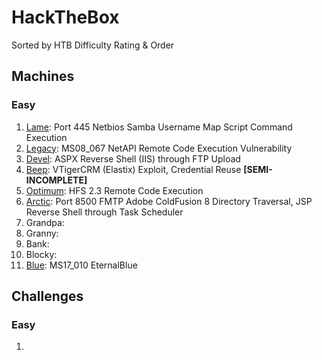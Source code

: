 # HackTheBox
Sorted by HTB Difficulty Rating & Order

## Machines
### Easy
 1. [Lame](https://github.com/HippoEug/HackTheBox/blob/main/Machines%20(Easy)/Lame.md): Port 445 Netbios Samba Username Map Script Command Execution
 2. [Legacy](https://github.com/HippoEug/HackTheBox/blob/main/Machines%20(Easy)/Legacy.md): MS08_067 NetAPI Remote Code Execution Vulnerability
 3. [Devel](https://github.com/HippoEug/HackTheBox/blob/main/Machines%20(Easy)/Devel.md): ASPX Reverse Shell (IIS) through FTP Upload
 4. [Beep](https://github.com/HippoEug/HackTheBox/blob/main/Machines%20(Easy)/Beep.md): VTigerCRM (Elastix) Exploit, Credential Reuse **[SEMI-INCOMPLETE]**
 5. [Optimum](https://github.com/HippoEug/HackTheBox/blob/main/Machines%20(Easy)/Optimum.md): HFS 2.3 Remote Code Execution
 6. [Arctic](https://github.com/HippoEug/HackTheBox/blob/main/Machines%20(Easy)/Arctic.md): Port 8500 FMTP Adobe ColdFusion 8 Directory Traversal, JSP Reverse Shell through Task Scheduler
 7. Grandpa:
 8. Granny:
 9. Bank:
10. Blocky:
11. [Blue](https://github.com/HippoEug/HackTheBox/blob/main/Machines%20(Easy)/Blue.md): MS17_010 EternalBlue

## Challenges
### Easy
1.
